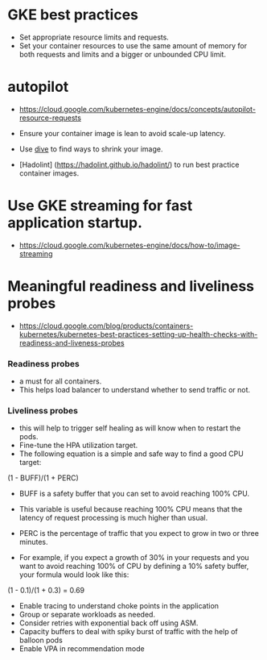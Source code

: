 # GKE best practices

- Set appropriate resource limits and requests.
- Set your container resources to use the same amount of memory for both requests and limits and a bigger or unbounded CPU limit.

# autopilot
- https://cloud.google.com/kubernetes-engine/docs/concepts/autopilot-resource-requests

- Ensure your container image is lean to avoid scale-up latency. 
- Use [dive](https://github.com/wagoodman/dive) to find ways to shrink your image. 
- [Hadolint] (https://hadolint.github.io/hadolint/)  to run best practice container images.


# Use GKE streaming for fast application startup. 
- https://cloud.google.com/kubernetes-engine/docs/how-to/image-streaming
  
# Meaningful readiness and liveliness probes
- https://cloud.google.com/blog/products/containers-kubernetes/kubernetes-best-practices-setting-up-health-checks-with-readiness-and-liveness-probes
  
### Readiness probes 
- a must for all containers.
- This helps load balancer to understand whether to send traffic or not. 

### Liveliness probes 
- this will help to trigger self healing as will know when to restart the pods.
- Fine-tune the HPA utilization target.
- The following equation is a simple and safe way to find a good CPU target: 

(1 - BUFF)/(1 + PERC)

- BUFF is a safety buffer that you can set to avoid reaching 100% CPU.
- This variable is useful because reaching 100% CPU means that the latency of request processing is much higher than usual. 
- PERC is the percentage of traffic that you expect to grow in two or three minutes.

- For example, if you expect a growth of 30% in your requests and you want to avoid reaching 100% of CPU by defining a 10% safety buffer, your formula would look like this:

(1 - 0.1)/(1 + 0.3) = 0.69

- Enable tracing to understand choke points in the application
- Group or separate workloads as needed. 
- Consider retries with exponential back off using ASM. 
- Capacity buffers to deal with spiky burst of traffic with the help of balloon pods
- Enable VPA in recommendation mode


